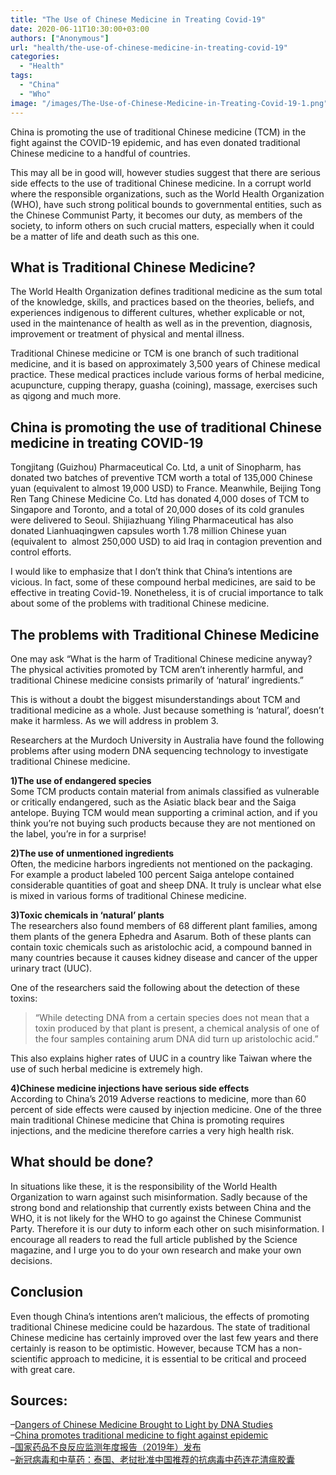```yaml
---
title: "The Use of Chinese Medicine in Treating Covid-19"
date: 2020-06-11T10:30:00+03:00
authors: ["Anonymous"]
url: "health/the-use-of-chinese-medicine-in-treating-covid-19"
categories: 
  - "Health"
tags: 
  - "China"
  - "Who"
image: "/images/The-Use-of-Chinese-Medicine-in-Treating-Covid-19-1.png"
---
```


China is promoting the use of traditional Chinese medicine (TCM) in the fight against the COVID-19 epidemic, and has even donated traditional Chinese medicine to a handful of countries.

This may all be in good will, however studies suggest that there are serious side effects to the use of traditional Chinese medicine. In a corrupt world where the responsible organizations, such as the World Health Organization (WHO), have such strong political bounds to governmental entities, such as the Chinese Communist Party, it becomes our duty, as members of the society, to inform others on such crucial matters, especially when it could be a matter of life and death such as this one.

## **What is Traditional Chinese Medicine?**

The World Health Organization defines traditional medicine as the sum total of the knowledge, skills, and practices based on the theories, beliefs, and experiences indigenous to different cultures, whether explicable or not, used in the maintenance of health as well as in the prevention, diagnosis, improvement or treatment of physical and mental illness.

Traditional Chinese medicine or TCM is one branch of such traditional medicine, and it is based on approximately 3,500 years of Chinese medical practice. These medical practices include various forms of herbal medicine, acupuncture, cupping therapy, guasha (coining), massage, exercises such as qigong and much more.

## **China is promoting the use of traditional Chinese medicine in treating COVID-19**

Tongjitang (Guizhou) Pharmaceutical Co. Ltd, a unit of Sinopharm, has donated two batches of preventive TCM worth a total of 135,000 Chinese yuan (equivalent to almost 19,000 USD) to France. Meanwhile, Beijing Tong Ren Tang Chinese Medicine Co. Ltd has donated 4,000 doses of TCM to Singapore and Toronto, and a total of 20,000 doses of its cold granules were delivered to Seoul. Shijiazhuang Yiling Pharmaceutical has also donated Lianhuaqingwen capsules worth 1.78 million Chinese yuan (equivalent to  almost 250,000 USD) to aid Iraq in contagion prevention and control efforts. 

I would like to emphasize that I don’t think that China’s intentions are vicious. In fact, some of these compound herbal medicines, are said to be effective in treating Covid-19. Nonetheless, it is of crucial importance to talk about some of the problems with traditional Chinese medicine.

## **The problems with Traditional Chinese Medicine**

One may ask “What is the harm of Traditional Chinese medicine anyway? The physical activities promoted by TCM aren’t inherently harmful, and traditional Chinese medicine consists primarily of ‘natural’ ingredients.”

This is without a doubt the biggest misunderstandings about TCM and traditional medicine as a whole. Just because something is ‘natural’, doesn’t make it harmless. As we will address in problem 3.

Researchers at the Murdoch University in Australia have found the following problems after using modern DNA sequencing technology to investigate traditional Chinese medicine.

**1)The use of endangered species**  
Some TCM products contain material from animals classified as vulnerable or critically endangered, such as the Asiatic black bear and the Saiga antelope. Buying TCM would mean supporting a criminal action, and if you think you’re not buying such products because they are not mentioned on the label, you’re in for a surprise!

**2)The use of unmentioned ingredients**  
Often, the medicine harbors ingredients not mentioned on the packaging. For example a product labeled 100 percent Saiga antelope contained considerable quantities of goat and sheep DNA. It truly is unclear what else is mixed in various forms of traditional Chinese medicine.

**3)Toxic chemicals in ‘natural’ plants**   
The researchers also found members of 68 different plant families, among them plants of the genera Ephedra and Asarum. Both of these plants can contain toxic chemicals such as aristolochic acid, a compound banned in many countries because it causes kidney disease and cancer of the upper urinary tract (UUC). 

One of the researchers said the following about the detection of these toxins:

> “While detecting DNA from a certain species does not mean that a toxin produced by that plant is present, a chemical analysis of one of the four samples containing arum DNA did turn up aristolochic acid.”

This also explains higher rates of UUC in a country like Taiwan where the use of such herbal medicine is extremely high.

**4)Chinese medicine injections have serious side effects**  
According to China’s 2019 Adverse reactions to medicine, more than 60 percent of side effects were caused by injection medicine. One of the three main traditional Chinese medicine that China is promoting requires injections, and the medicine therefore carries a very high health risk.

## **What should be done?**

In situations like these, it is the responsibility of the World Health Organization to warn against such misinformation. Sadly because of the strong bond and relationship that currently exists between China and the WHO, it is not likely for the WHO to go against the Chinese Communist Party. Therefore it is our duty to inform each other on such misinformation. I encourage all readers to read the full article published by the Science magazine, and I urge you to do your own research and make your own decisions.

## **Conclusion**

Even though China’s intentions aren’t malicious, the effects of promoting traditional Chinese medicine could be hazardous. The state of traditional Chinese medicine has certainly improved over the last few years and there certainly is reason to be optimistic. However, because TCM has a non-scientific approach to medicine, it is essential to be critical and proceed with great care.

## **Sources**:

–[Dangers of Chinese Medicine Brought to Light by DNA Studies](https://www.sciencemag.org/news/2012/04/dangers-chinese-medicine-brought-light-dna-studies)  
–[China promotes traditional medicine to fight against epidemic](https://www.asiaone.com/china/china-promotes-traditional-medicine-fight-against-epidemic)  
–[国家药品不良反应监测年度报告（2019年）发布](http://news.pharmnet.com.cn/news/2020/04/13/538695.html)  
–[新冠病毒和中草药：泰国、老挝批准中国推荐的抗病毒中药连花清瘟胶囊](https://www.nutraingredients-asia.com/Article/2020/05/11/node_3184942)
